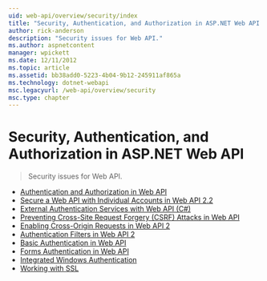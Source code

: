 ```yaml
---
uid: web-api/overview/security/index
title: "Security, Authentication, and Authorization in ASP.NET Web API | Microsoft Docs"
author: rick-anderson
description: "Security issues for Web API."
ms.author: aspnetcontent
manager: wpickett
ms.date: 12/11/2012
ms.topic: article
ms.assetid: bb38add0-5223-4b04-9b12-245911af865a
ms.technology: dotnet-webapi
msc.legacyurl: /web-api/overview/security
msc.type: chapter
---
```

Security, Authentication, and Authorization in ASP.NET Web API
====================
> Security issues for Web API.


- [Authentication and Authorization in Web API](authentication-and-authorization-in-aspnet-web-api.md)
- [Secure a Web API with Individual Accounts in Web API 2.2](individual-accounts-in-web-api.md)
- [External Authentication Services with Web API (C#)](external-authentication-services.md)
- [Preventing Cross-Site Request Forgery (CSRF) Attacks in Web API](preventing-cross-site-request-forgery-csrf-attacks.md)
- [Enabling Cross-Origin Requests in Web API 2](enabling-cross-origin-requests-in-web-api.md)
- [Authentication Filters in Web API 2](authentication-filters.md)
- [Basic Authentication in Web API](basic-authentication.md)
- [Forms Authentication in Web API](forms-authentication.md)
- [Integrated Windows Authentication](integrated-windows-authentication.md)
- [Working with SSL](working-with-ssl-in-web-api.md)
